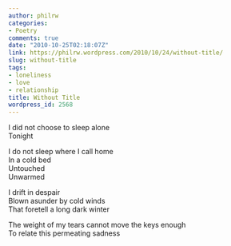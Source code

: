 ```yaml
---
author: philrw
categories:
- Poetry
comments: true
date: "2010-10-25T02:18:07Z"
link: https://philrw.wordpress.com/2010/10/24/without-title/
slug: without-title
tags:
- loneliness
- love
- relationship
title: Without Title
wordpress_id: 2568
---
```


I did not choose to sleep alone  
Tonight

I do not sleep where I call home  
In a cold bed  
Untouched  
Unwarmed

I drift in despair  
Blown asunder by cold winds  
That foretell a long dark winter

The weight of my tears cannot move the keys enough  
To relate this permeating sadness
